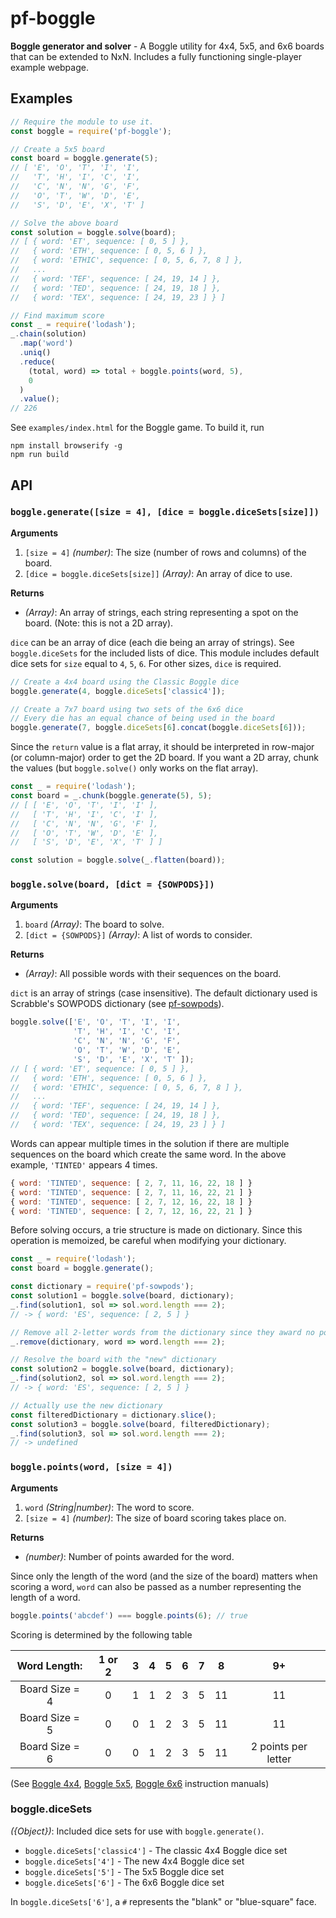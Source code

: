 # pf-boggle

**Boggle generator and solver** - A Boggle utility for 4x4, 5x5, and 6x6 boards that can be extended to NxN. Includes a fully functioning single-player example webpage.

## Examples

```javascript
// Require the module to use it.
const boggle = require('pf-boggle');

// Create a 5x5 board
const board = boggle.generate(5);
// [ 'E', 'O', 'T', 'I', 'I',
//   'T', 'H', 'I', 'C', 'I',
//   'C', 'N', 'N', 'G', 'F',
//   'O', 'T', 'W', 'D', 'E',
//   'S', 'D', 'E', 'X', 'T' ]

// Solve the above board
const solution = boggle.solve(board);
// [ { word: 'ET', sequence: [ 0, 5 ] },
//   { word: 'ETH', sequence: [ 0, 5, 6 ] },
//   { word: 'ETHIC', sequence: [ 0, 5, 6, 7, 8 ] },
//   ...
//   { word: 'TEF', sequence: [ 24, 19, 14 ] },
//   { word: 'TED', sequence: [ 24, 19, 18 ] },
//   { word: 'TEX', sequence: [ 24, 19, 23 ] } ]

// Find maximum score
const _ = require('lodash');
_.chain(solution)
  .map('word')
  .uniq()
  .reduce(
    (total, word) => total + boggle.points(word, 5),
    0
  )
  .value();
// 226
```

See `examples/index.html` for the Boggle game. To build it, run
```
npm install browserify -g
npm run build
```

## API

### `boggle.generate([size = 4], [dice = boggle.diceSets[size]])`

**Arguments**
 1. `[size = 4]` *(number)*: The size (number of rows and columns) of the board.
 2. `[dice = boggle.diceSets[size]]` *(Array)*: An array of dice to use.

**Returns**
 * *(Array)*: An array of strings, each string representing a spot on the board. (Note: this is not a 2D array).

`dice` can be an array of dice (each die being an array of strings). See `boggle.diceSets` for the included lists of dice. This module includes default dice sets for `size` equal to `4`, `5`, `6`. For other sizes, `dice` is required.

```javascript
// Create a 4x4 board using the Classic Boggle dice
boggle.generate(4, boggle.diceSets['classic4']);

// Create a 7x7 board using two sets of the 6x6 dice
// Every die has an equal chance of being used in the board
boggle.generate(7, boggle.diceSets[6].concat(boggle.diceSets[6]));
```

Since the `return` value is a flat array, it should be interpreted in row-major (or column-major) order to get the 2D board. If you want a 2D array, chunk the values (but `boggle.solve()` only works on the flat array).

```javascript
const _ = require('lodash');
const board = _.chunk(boggle.generate(5), 5);
// [ [ 'E', 'O', 'T', 'I', 'I' ],
//   [ 'T', 'H', 'I', 'C', 'I' ],
//   [ 'C', 'N', 'N', 'G', 'F' ],
//   [ 'O', 'T', 'W', 'D', 'E' ],
//   [ 'S', 'D', 'E', 'X', 'T' ] ]

const solution = boggle.solve(_.flatten(board));
```

### `boggle.solve(board, [dict = {SOWPODS}])`

**Arguments**
 1. `board` *(Array)*: The board to solve.
 2. `[dict = {SOWPODS}]` *(Array)*: A list of words to consider.

**Returns**
 * *(Array)*: All possible words with their sequences on the board.

`dict` is an array of strings (case insensitive). The default dictionary used is Scrabble's SOWPODS dictionary (see [pf-sowpods](https://www.npmjs.com/package/pf-sowpods)).

```javascript
boggle.solve(['E', 'O', 'T', 'I', 'I',
              'T', 'H', 'I', 'C', 'I',
              'C', 'N', 'N', 'G', 'F',
              'O', 'T', 'W', 'D', 'E',
              'S', 'D', 'E', 'X', 'T' ]);
// [ { word: 'ET', sequence: [ 0, 5 ] },
//   { word: 'ETH', sequence: [ 0, 5, 6 ] },
//   { word: 'ETHIC', sequence: [ 0, 5, 6, 7, 8 ] },
//   ...
//   { word: 'TEF', sequence: [ 24, 19, 14 ] },
//   { word: 'TED', sequence: [ 24, 19, 18 ] },
//   { word: 'TEX', sequence: [ 24, 19, 23 ] } ]
```

Words can appear multiple times in the solution if there are multiple sequences on the board which create the same word. In the above example, `'TINTED'` appears 4 times.

```javascript
{ word: 'TINTED', sequence: [ 2, 7, 11, 16, 22, 18 ] }
{ word: 'TINTED', sequence: [ 2, 7, 11, 16, 22, 21 ] }
{ word: 'TINTED', sequence: [ 2, 7, 12, 16, 22, 18 ] }
{ word: 'TINTED', sequence: [ 2, 7, 12, 16, 22, 21 ] }
```

Before solving occurs, a trie structure is made on dictionary. Since this operation is memoized, be careful when modifying your dictionary.

```javascript
const _ = require('lodash');
const board = boggle.generate();

const dictionary = require('pf-sowpods');
const solution1 = boggle.solve(board, dictionary);
_.find(solution1, sol => sol.word.length === 2);
// -> { word: 'ES', sequence: [ 2, 5 ] }

// Remove all 2-letter words from the dictionary since they award no points
_.remove(dictionary, word => word.length === 2);

// Resolve the board with the "new" dictionary
const solution2 = boggle.solve(board, dictionary);
_.find(solution2, sol => sol.word.length === 2);
// -> { word: 'ES', sequence: [ 2, 5 ] }

// Actually use the new dictionary
const filteredDictionary = dictionary.slice();
const solution3 = boggle.solve(board, filteredDictionary);
_.find(solution3, sol => sol.word.length === 2);
// -> undefined
```

### `boggle.points(word, [size = 4])`

**Arguments**
 1. `word` *(String|number)*: The word to score.
 2. `[size = 4]` *(number)*: The size of board scoring takes place on.

**Returns**
 * *(number)*: Number of points awarded for the word.

Since only the length of the word (and the size of the board) matters when scoring a word, `word` can also be passed as a number representing the length of a word.

```javascript
boggle.points('abcdef') === boggle.points(6); // true
```

Scoring is determined by the following table

|  Word Length:  | 1 or 2 | 3 | 4 | 5 | 6 | 7 | 8  |         9+          |
|:--------------:|:------:|:-:|:-:|:-:|:-:|:-:|:--:|:-------------------:|
| Board Size = 4 |   0    | 1 | 1 | 2 | 3 | 5 | 11 |         11          |
| Board Size = 5 |   0    | 0 | 1 | 2 | 3 | 5 | 11 |         11          |
| Board Size = 6 |   0    | 0 | 1 | 2 | 3 | 5 | 11 | 2 points per letter |

(See [Boggle 4x4](http://www.hasbro.com/common/instruct/boggle.pdf), [Boggle 5x5](http://www.hasbro.com/common/instruct/BigBoggle.PDF), [Boggle 6x6](https://winning-moves.com/images/SuperBigBoggleRules.pdf) instruction manuals)

### boggle.diceSets

*({Object})*: Included dice sets for use with `boggle.generate()`.

 * `boggle.diceSets['classic4']` - The classic 4x4 Boggle dice set
 * `boggle.diceSets['4']` - The new 4x4 Boggle dice set
 * `boggle.diceSets['5']` - The 5x5 Boggle dice set
 * `boggle.diceSets['6']` - The 6x6 Boggle dice set

In `boggle.diceSets['6']`, a `#` represents the "blank" or "blue-square" face.
